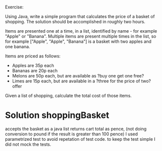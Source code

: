 
Exercise:

Using Java, write a simple program that calculates the price of a basket of shopping.
The solution should be accomplished in roughly two hours.


Items are presented one at a time, in a list, identified by name - for example "Apple" or "Banana".
Multiple items are present multiple times in the list,
so for example ["Apple", "Apple", "Banana"] is a basket with two apples and one banana.

Items are priced as follows:
 - Apples are 35p each
 - Bananas are 20p each
 - Melons are 50p each, but are available as ?buy one get one free?
 - Limes are 15p each, but are available in a ?three for the price of two? offer

Given a list of shopping, calculate the total cost of those items.


# Solution shoppingBasket
accepts the basket as a java list
returns cart total as pence, (not doing conversion to pound if the result is greater than 100 pence)
I used parametrized test to avoid repetation of test code. 
to keep the test simple I did not mock the tests.
